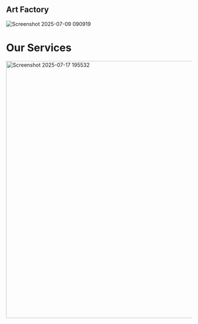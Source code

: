 ## Art Factory

![Screenshot 2025-07-09 090919](https://github.com/user-attachments/assets/e272b390-7974-4c81-8c19-e81f6ed2a212)

# Our Services


<img width="834" height="697" alt="Screenshot 2025-07-17 195532" src="https://github.com/user-attachments/assets/43d20cbc-451a-4ae0-9176-05220a9b59d8" />
